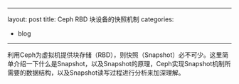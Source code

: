  ---
 layout: post
 title: Ceph RBD 块设备的快照机制
 categories:
 - blog
 ---
利用Ceph为虚拟机提供块存储（RBD），则快照（Snapshot）必不可少。这里简单介绍一下什么是Snapshot，以及Snapshot的原理，Ceph实现Snapshot机制所需要的数据结构，以及Snapshot读写过程进行分析来加深理解。
